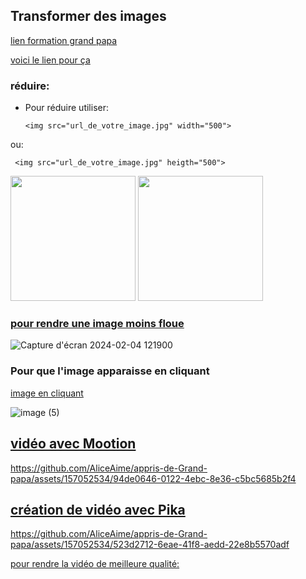 
## Transformer des images
[lien formation grand papa](https://github.com/jpbrasile/formationIA2.0)

[voici le lien pour ça](https://huggingface.co/spaces/InstantX/InstantID)

### réduire:
- Pour réduire utiliser:
  ```
  <img src="url_de_votre_image.jpg" width="500">
  ```
ou:
 ```
  <img src="url_de_votre_image.jpg" heigth="500">
  ```

<img src="https://github.com/AliceAime/appris-de-Grand-papa/assets/157052534/dcfdd315-e966-40cf-941d-433d968eec55" width="200">

<img src="https://github.com/AliceAime/appris-de-Grand-papa/assets/157052534/96ede762-6010-431d-b773-d96c75462fb6" width="200">




### [pour rendre une image moins floue](https://www.krea.ai/apps/image/enhancer)

![Capture d'écran 2024-02-04 121900](https://github.com/AliceAime/appris-de-Grand-papa/assets/157052534/942eb46c-70ea-424c-b97d-ae572b3c8288)



### Pour que l'image apparaisse en cliquant 
[image en cliquant](https://github.com/AliceAime/appris-de-Grand-papa/assets/157052534/dcfdd315-e966-40cf-941d-433d968eec55)

 ![image (5)](https://github.com/AliceAime/appris-de-Grand-papa/assets/157052534/96ede762-6010-431d-b773-d96c75462fb6)




## [vidéo avec Mootion](https://www.mootion.com/landing)


https://github.com/AliceAime/appris-de-Grand-papa/assets/157052534/94de0646-0122-4ebc-8e36-c5bc5685b2f4



## [création de vidéo avec Pika](https://pika.art/my-library)



https://github.com/AliceAime/appris-de-Grand-papa/assets/157052534/523d2712-6eae-41f8-aedd-22e8b5570adf

[pour rendre la vidéo de meilleure qualité:](https://colab.research.google.com/drive/1gWEwcA9y57EsxwOjmLNmNMXPsafw0kGo#scrollTo=fnZqcETQ_qvS)



